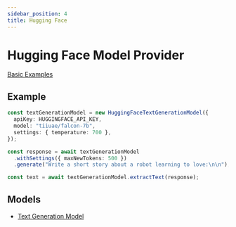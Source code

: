 ```yaml
---
sidebar_position: 4
title: Hugging Face
---
```


# Hugging Face Model Provider

[Basic Examples](https://github.com/lgrammel/ai-utils.js/tree/main/examples/basic/src/model-provider/huggingface)

## Example

```ts
const textGenerationModel = new HuggingFaceTextGenerationModel({
  apiKey: HUGGINGFACE_API_KEY,
  model: "tiiuae/falcon-7b",
  settings: { temperature: 700 },
});

const response = await textGenerationModel
  .withSettings({ maxNewTokens: 500 })
  .generate("Write a short story about a robot learning to love:\n\n");

const text = await textGenerationModel.extractText(response);
```

## Models

- [Text Generation Model](/api/classes/HuggingFaceTextGenerationModel)
